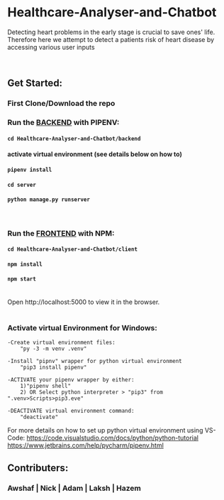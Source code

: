 # Healthcare-Analyser-and-Chatbot

Detecting heart problems in the early stage is crucial to save ones' life. Therefore here we attempt to detect a patients risk of heart disease by accessing various user inputs

<br>

## Get Started:

### First Clone/Download the repo

### Run the <u>BACKEND</u> with PIPENV:

#### `cd Healthcare-Analyser-and-Chatbot/backend`

#### activate virtual environment (see details below on how to)

#### `pipenv install`

#### `cd server`

#### `python manage.py runserver`

<br>

### Run the <u>FRONTEND</u> with NPM:

#### `cd Healthcare-Analyser-and-Chatbot/client`

#### `npm install`

#### `npm start`

<br>
Open http://localhost:5000 to view it in the browser.
<br>
<br>

### Activate virtual Environment for Windows:

    -Create virtual environment files:
    	"py -3 -m venv .venv"

    -Install "pipnv" wrapper for python virtual environment
    	"pip3 install pipenv"

    -ACTIVATE your pipenv wrapper by either:
    	1)"pipenv shell"
    	2) OR Select python interpreter > "pip3" from ".venv>Scripts>pip3.eve"

    -DEACTIVATE virtual environment command:
    	"deactivate"

For more details on how to set up python virtual environment using VS-Code: https://code.visualstudio.com/docs/python/python-tutorial
https://www.jetbrains.com/help/pycharm/pipenv.html

## Contributers:

### Awshaf | Nick | Adam | Laksh | Hazem

